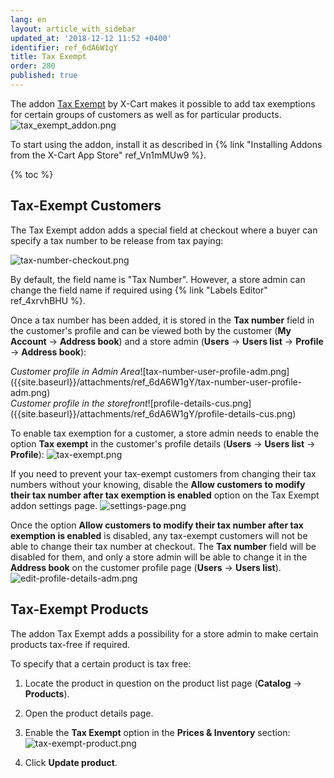 ```yaml
---
lang: en
layout: article_with_sidebar
updated_at: '2018-12-12 11:52 +0400'
identifier: ref_6dA6W1gY
title: Tax Exempt
order: 280
published: true
---
```

The addon [Tax Exempt](https://market.x-cart.com/addons/tax-exemption.html "Tax Exempt") by X-Cart makes it possible to add tax exemptions for certain groups of customers as well as for particular products.
![tax_exempt_addon.png]({{site.baseurl}}/attachments/ref_6dA6W1gY/tax_exempt_addon.png)

To start using the addon, install it as described in {% link "Installing Addons from the X-Cart App Store" ref_Vn1mMUw9 %}.

{% toc %}

## Tax-Exempt Customers

The Tax Exempt addon adds a special field at checkout where a buyer can specify a tax number to be release from tax paying:

![tax-number-checkout.png]({{site.baseurl}}/attachments/ref_6dA6W1gY/tax-number-checkout.png)

By default, the field name is "Tax Number". However, a store admin can change the field name if required using {% link "Labels Editor" ref_4xrvhBHU %}.

Once a tax number has been added, it is stored in the **Tax number** field in the customer's profile and can be viewed both by the customer (**My Account** -> **Address book**) and a store admin (**Users** -> **Users list** -> **Profile** -> **Address book**):

<div class="ui stackable two column grid">
  <div class="column" markdown="span"><i>Customer profile in Admin Area</i>![tax-number-user-profile-adm.png]({{site.baseurl}}/attachments/ref_6dA6W1gY/tax-number-user-profile-adm.png)</div>
  <div class="column" markdown="span"><i>Customer profile in the storefront</i>![profile-details-cus.png]({{site.baseurl}}/attachments/ref_6dA6W1gY/profile-details-cus.png)
</div>
</div>

To enable tax exemption for a customer, a store admin needs to enable the option **Tax exempt** in the customer's profile details (**Users** -> **Users list** -> **Profile**):
![tax-exempt.png]({{site.baseurl}}/attachments/ref_6dA6W1gY/tax-exempt.png)

If you need to prevent your tax-exempt customers from changing their tax numbers without your knowing, disable the **Allow customers to modify their tax number after tax exemption is enabled** option on the Tax Exempt addon settings page.
![settings-page.png]({{site.baseurl}}/attachments/ref_6dA6W1gY/settings-page.png)

Once the option **Allow customers to modify their tax number after tax exemption is enabled** is disabled, any tax-exempt customers will not be able to change their tax number at checkout. The **Tax number** field will be disabled for them, and only a store admin will be able to change it in the **Address book** on the customer profile page (**Users** -> **Users list**). 
![edit-profile-details-adm.png]({{site.baseurl}}/attachments/ref_6dA6W1gY/edit-profile-details-adm.png)

## Tax-Exempt Products

The addon Tax Exempt adds a possibility for a store admin to make certain products tax-free if required. 

To specify that a certain product is tax free:

1. Locate the product in question on the product list page (**Catalog** -> **Products**).

2. Open the product details page.

3. Enable the **Tax Exempt** option in the **Prices & Inventory** section:
   ![tax-exempt-product.png]({{site.baseurl}}/attachments/ref_6dA6W1gY/tax-exempt-product.png)

4. Click **Update product**.
